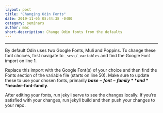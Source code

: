 ```yaml
---
layout: post
title: "Changing Odin Fonts"
date: 2019-11-05 08:44:38 -0400
category: seminars
author: mac
short-description: Change Odin fonts from the defaults
---
```


-----

By default Odin uses two Google Fonts, Muli and Poppins. To change these font choices, first navigate to `_scss/_variables` and find the Google Font import on line 1.

Replace this import with the Google Font(s) of your choice and then find the Fonts section of the variable file (starts on line 50). Make sure to update these to use your chosen fonts, primarily **$base-font-family** and **$header-font-family**.

After editing your fonts, run jekyll serve to see the changes locally. If you’re satisfied with your changes, run jekyll build and then push your changes to your repo.
